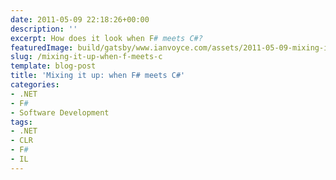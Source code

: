 ```yaml
---
date: 2011-05-09 22:18:26+00:00
description: ''
excerpt: How does it look when F# meets C#?
featuredImage: build/gatsby/www.ianvoyce.com/assets/2011-05-09-mixing-it-up-when-f-meets-c_5676819517_e93bee2c41_m.jpg
slug: /mixing-it-up-when-f-meets-c
template: blog-post
title: 'Mixing it up: when F# meets C#'
categories:
- .NET
- F#
- Software Development
tags:
- .NET
- CLR
- F#
- IL
---
```


